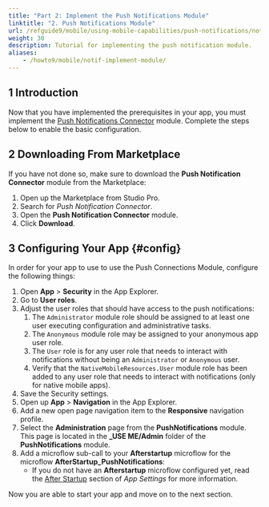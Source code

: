 ```yaml
---
title: "Part 2: Implement the Push Notifications Module"
linktitle: "2. Push Notifications Module"
url: /refguide9/mobile/using-mobile-capabilities/push-notifications/notif-implement-module/
weight: 30
description: Tutorial for implementing the push notification module.
aliases:
    - /howto9/mobile/notif-implement-module/
---
```


## 1 Introduction

Now that you have implemented the prerequisites in your app, you must implement the [Push Notifications Connector](/appstore/modules/push-notifications/) module. Complete the steps below to enable the basic configuration.

## 2 Downloading From Marketplace

If you have not done so, make sure to download the **Push Notification Connector** module from the Marketplace:

1. Open up the Marketplace from Studio Pro.
1. Search for *Push Notification Connector*.
1. Open the **Push Notification Connector** module.
1. Click **Download**.

## 3 Configuring Your App {#config}

In order for your app to use to use the Push Connections Module, configure the following things:

1. Open **App** > **Security** in the App Explorer.
1. Go to **User roles**.<br />
1. Adjust the user roles that should have access to the push notifications:<br />
    1. The `Administrator` module role should be assigned to at least one user executing configuration and administrative tasks. <br />
    1. The `Anonymous` module role may be assigned to your anonymous app user role. <br />
    1. The `User` role is for any user role that needs to interact with notifications without being an `Administrator` or `Anonymous` user.
    1. Verify that the `NativeMobileResources.User` module role has been added to any user role that needs to interact with notifications (only for native mobile apps).
1. Save the Security settings.
1. Open up **App** > **Navigation** in the App Explorer.
1. Add a new open page navigation item to the **Responsive** navigation profile.
1. Select the **Administration** page from the **PushNotifications** module. This page is located in the **_USE ME/Admin** folder of the **PushNotifications** module.
1. Add a microflow sub-call to your **Afterstartup** microflow for the microflow **AfterStartup_PushNotifications**:<br />
    * If you do not have an **Afterstartup** microflow configured yet, read the [After Startup](/refguide9/app-settings/#after-startup) section of *App Settings* for more information.

Now you are able to start your app and move on to the next section.
